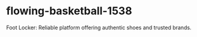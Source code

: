 # flowing-basketball-1538
Foot Locker: Reliable platform offering authentic shoes and trusted brands.
